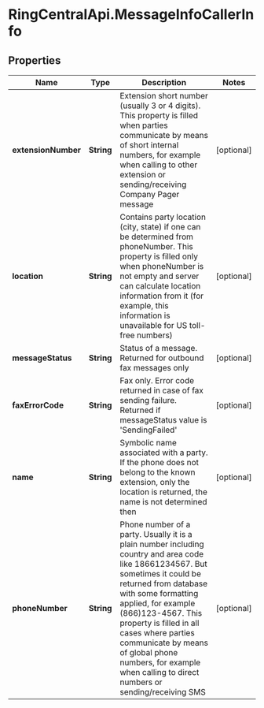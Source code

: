 # RingCentralApi.MessageInfoCallerInfo

## Properties
Name | Type | Description | Notes
------------ | ------------- | ------------- | -------------
**extensionNumber** | **String** | Extension short number (usually 3 or 4 digits). This property is filled when parties communicate by means of short internal numbers, for example when calling to other extension or sending/receiving Company Pager message | [optional] 
**location** | **String** | Contains party location (city, state) if one can be determined from phoneNumber. This property is filled only when phoneNumber is not empty and server can calculate location information from it (for example, this information is unavailable for US toll-free numbers) | [optional] 
**messageStatus** | **String** | Status of a message. Returned for outbound fax messages only | [optional] 
**faxErrorCode** | **String** | Fax only. Error code returned in case of fax sending failure. Returned if messageStatus value is &#39;SendingFailed&#39; | [optional] 
**name** | **String** | Symbolic name associated with a party. If the phone does not belong to the known extension, only the location is returned, the name is not determined then | [optional] 
**phoneNumber** | **String** | Phone number of a party. Usually it is a plain number including country and area code like 18661234567. But sometimes it could be returned from database with some formatting applied, for example (866)123-4567. This property is filled in all cases where parties communicate by means of global phone numbers, for example when calling to direct numbers or sending/receiving SMS | [optional] 


